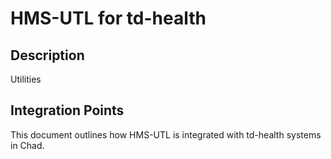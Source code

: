 # HMS-UTL for td-health

## Description

Utilities

## Integration Points

This document outlines how HMS-UTL is integrated with td-health systems in Chad.

